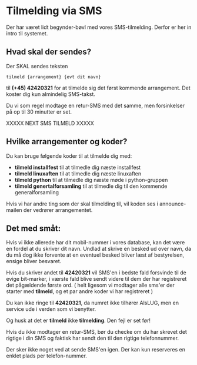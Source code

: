 # Tilmelding via SMS

Der har været lidt begynder-bøvl med vores SMS-tilmelding. Derfor er her in intro til systemet.

## Hvad skal der sendes?

Der SKAL sendes teksten 

~~~~
tilmeld {arrangement} {evt dit navn}
~~~~

til **(+45) 42420321** for at tilmelde sig det først kommende arrangement. Det koster dig kun almindelig SMS-takst.

Du vi som regel modtage en retur-SMS med det samme, men forsinkelser på op til 30 minutter er set.

XXXXX NEXT SMS TILMELD XXXXX




## Hvilke arrangementer og koder?

Du kan bruge følgende koder til at tilmelde dig med:

* **tilmeld installfest** til at tilmedle dig næste installfest
* **tilmeld linuxaften** til at tilmedle dig næste linuxaften
* **tilmeld python** til at tilmedle dig næste møde i python-gruppen
* **tilmeld genertalforsamling** til at tilmedle dig til den kommende generalforsamling

Hvis vi har andre ting som der skal tilmelding til, vil koden ses i announce-mailen der vedrører arrangementet.





## Det med småt:

Hvis vi ikke allerede har dit mobil-nummer i vores database, kan det være en fordel at du skriver dit navn.
Undlad at skrive en besked ud over navn, da du må dog ikke forvente at en eventuel besked bliver læst af bestyrelsen, ensige bliver besvaret.

Hvis du skriver andet til **42420321** vil SMS'en i bedste fald forsvinde til de evige bit-marker, i værste fald blive sendt videre til dem der har
registreret det pågældende første ord. ( helt ligesom vi modtager alle sms'er der starter med **tilmeld**, og et par andre koder vi har registreret )

Du kan ikke ringe til **42420321**, da numret ikke tilhører AlsLUG, men en service ude i verden som vi benytter.

Og husk at det er **tilmeld** ikke **tilmelding**. Den fejl er set før!

Hvis du ikke modtager en retur-SMS, bør du checke om du har skrevet det rigtige i din SMS og faktisk har sendt den til den rigtige telefonnummer.

Der sker ikke noget ved at sende SMS'en igen. Der kan kun reserveres en enklet plads per telefon-nummer.
